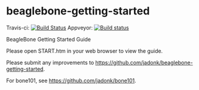 beaglebone-getting-started
==========================
Travis-ci: [![Build Status](https://travis-ci.org/moto-timo/beaglebone-getting-started.svg?branch=nwjs)](https://travis-ci.org/moto-timo/beaglebone-getting-started)
Appveyor: [![Build status](https://ci.appveyor.com/api/projects/status/dnq92s23y1fyjtd0/branch/nwjs?svg=true)](https://ci.appveyor.com/project/moto-timo/beaglebone-getting-started-38t6e/branch/nwjs)

BeagleBone Getting Started Guide

Please open START.htm in your web browser to view the guide.

Please submit any improvements to https://github.com/jadonk/beaglebone-getting-started.

For bone101, see https://github.com/jadonk/bone101.
